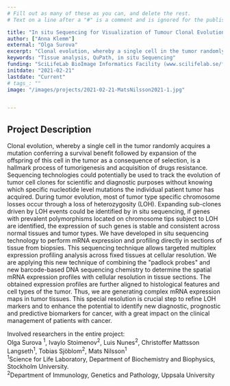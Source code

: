 ```yaml
---
# Fill out as many of these as you can, and delete the rest.
# Text on a line after a "#" is a comment and is ignored for the published page.

title: "In situ Sequencing for Visualization of Tumour Clonal Evolution"
author: ["Anna Klemm"]
external: "Olga Surova"
excerpt: "Clonal evolution, whereby a single cell in the tumor randomly acquires a mutation conferring a survival benefit followed by expansion of the offspring of this cell in the tumor as a consequence of selection, is a hallmark process of tumorigenesis and acquisition of drugs resistance. Sequencing technologies could potentially be used to track the evolution of tumor cell clones for scientific and diagnostic purposes without knowing which specific nucleotide level mutations the individual patient tumor has acquired. During tumor evolution, most of tumor type specific chromosome losses occur through a loss of heterozygosity (LOH). Expanding sub-clones driven by LOH events could be identified by in situ sequencing, if genes with prevalent polymorphisms located on chromosome tips subject to LOH are identified, the expression of such genes is stable and consistent across normal tissues and tumor types."
keywords: "Tissue analysis, QuPath, in situ Sequencing"
funding: "SciLifeLab BioImage Informatics Facility (www.scilifelab.se/facilities/bioimage-informatics)"
initdate: "2021-02-21"
lastdate: "Current"
# tags_: ""
image: "/images/projects/2021-02-21-MatsNilsson2021-1.jpg"


---
```


## Project Description
Clonal evolution, whereby a single cell in the tumor randomly acquires a mutation conferring a survival benefit followed by expansion of the offspring of this cell in the tumor as a consequence of selection, is a hallmark process of tumorigenesis and acquisition of drugs resistance. Sequencing technologies could potentially be used to track the evolution of tumor cell clones for scientific and diagnostic purposes without knowing which specific nucleotide level mutations the individual patient tumor has acquired. During tumor evolution, most of tumor type specific chromosome losses occur through a loss of heterozygosity (LOH). Expanding sub-clones driven by LOH events could be identified by in situ sequencing, if genes with prevalent polymorphisms located on chromosome tips subject to LOH are identified, the expression of such genes is stable and consistent across normal tissues and tumor types. 
We have developed in situ sequencing technology to perform mRNA expression and profiling directly in sections of tissue from biopsies. This sequencing technique allows targeted multiplex expression profiling analysis across fixed tissues at cellular resolution. We are applying this new technique of combining the "padlock probes" and new barcode-based DNA sequencing chemistry to determine the spatial mRNA expression profiles with cellular resolution in tissue sections. The obtained expression profiles are further aligned to histological features and cell types of the tumor. Thus, we are generating complex mRNA expression maps in tumor tissues. This special resolution is crucial step to refine LOH markers and to enhance the potential to identify new diagnostic, prognostic and predictive biomarkers for cancer, with a great impact on the clinical management of patients with cancer. 

Involved researchers in the entire project:  
Olga Surova <sup>1</sup>, Ivaylo Stoimenov<sup>2</sup>, Luis Nunes<sup>2</sup>, Christoffer Mattsson Langseth<sup>1</sup>, Tobias Sjöblom<sup>2</sup>, Mats Nilsson<sup>1</sup>   
<sup>1</sup>Science for Life Laboratory, Department of Biochemistry and Biophysics, Stockholm University.   
<sup>2</sup>Department of Immunology, Genetics and Pathology, Uppsala University


